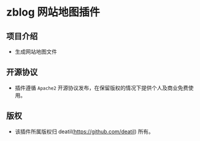 # zblog 网站地图插件


## 项目介绍

*  生成网站地图文件


## 开源协议

*  插件遵循 `Apache2` 开源协议发布，在保留版权的情况下提供个人及商业免费使用。 


## 版权

*  该插件所属版权归 deatil(https://github.com/deatil) 所有。
